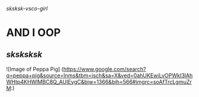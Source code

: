 ###### sksksk-vsco-girl
# **AND I OOP**
## *sksksksk*
![Image of Peppa Pig]
(https://www.google.com/search?q=peppa+pig&source=lnms&tbm=isch&sa=X&ved=0ahUKEwiLvOPWkI3lAhWHtp4KHWlMBC8Q_AUIEygC&biw=1366&bih=566#imgrc=soAfTrcLgmuZrM:)
